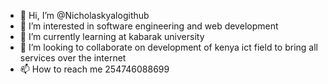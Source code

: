 - 👋 Hi, I’m @Nicholaskyalogithub
- 👀 I’m interested in software engineering and web development 
- 🌱 I’m currently learning at kabarak university 
- 💞️ I’m looking to collaborate on development of kenya ict field to bring all services over the internet 
- 📫 How to reach me 254746088699
<!---
Nicholaskyalogithub/Nicholaskyalogithub is a ✨ special ✨ repository because its `README.md` (this file) appears on your GitHub profile.
You can click the Preview link to take a look at your changes.
--->
